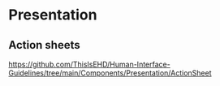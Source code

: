
# Presentation

## Action sheets
https://github.com/ThisIsEHD/Human-Interface-Guidelines/tree/main/Components/Presentation/ActionSheet
